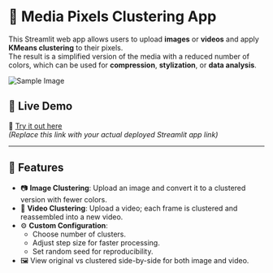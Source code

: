 # 🌄 Media Pixels Clustering App

This Streamlit web app allows users to upload **images** or **videos** and apply **KMeans clustering** to their pixels.  
The result is a simplified version of the media with a reduced number of colors, which can be used for **compression**, **stylization**, or **data analysis**.

![Sample Image](assets/sample_result.png) <!-- Replace this with your actual image path -->

## 🚀 Live Demo

🔗 [Try it out here](https://your-live-demo-link.com)  
*(Replace this link with your actual deployed Streamlit app link)*

---

## 🧠 Features

- 📷 **Image Clustering**: Upload an image and convert it to a clustered version with fewer colors.
- 🎥 **Video Clustering**: Upload a video; each frame is clustered and reassembled into a new video.
- ⚙️ **Custom Configuration**: 
  - Choose number of clusters.
  - Adjust step size for faster processing.
  - Set random seed for reproducibility.
- 🖼️ View original vs clustered side-by-side for both image and video.

